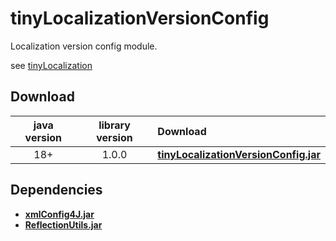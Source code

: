 # tinyLocalizationVersionConfig

Localization version config module.

see [tinyLocalization](https://github.com/tinycodecrank/tinyLocalization)

## Download

java version | library version | Download
:----------: | :-------------: | :-------
18+          | 1.0.0           | [**tinyLocalizationVersionConfig.jar**](https://github.com/tinycodecrank/tinyLocalizationVersionConfig/releases/download/v1.0.0/tinyLocalizationVersionConfig.jar)

## Dependencies

* [**xmlConfig4J.jar**](https://github.com/tinycodecrank/xmlConfig4J/releases/download/v2.1.0/xmlConfig4J.jar)
* [**ReflectionUtils.jar**](https://github.com/tinycodecrank/ReflectionUtils/releases/download/v1.0.0/ReflectionUtils.jar)
